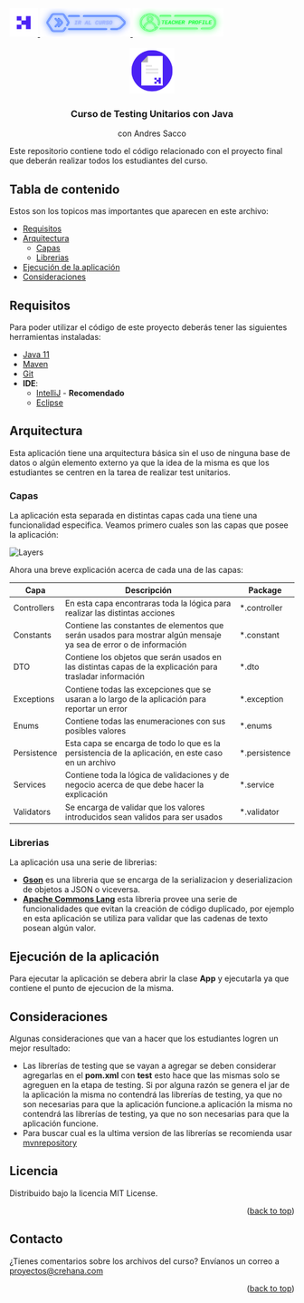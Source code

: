 <div id="top">
  <a href="https://www.crehana.com">
    <img src="images/logo.png" alt="Logo" width="50" height="50">
  </a>
  <a href="https://www.crehana.com/clases/v2/12147/detalle/">
    <img src="images/curso.png" alt="Logo" width="160" height="50">
  </a>
  <a href="https://www.linkedin.com/in/saccoandres/">
    <img src="images/teacher.png" alt="Logo" width="160" height="50">
  </a>
</div>

<!-- PROJECT LOGO -->
<br />
<div align="center">
  <a href="https://github.com/crehana-studentxp/testing_unitarios_java-Andres_Sacco">
    <img src="images/project.png" alt="Logo" width="80" height="80">
  </a>

  <h3 align="center">Curso de Testing Unitarios con Java</h3>
  <p align="center">con Andres Sacco</h3> 
</div>

Este repositorio contiene todo el código relacionado con el proyecto final que deberán realizar todos los estudiantes del curso.

## Tabla de contenido

Estos son los topicos mas importantes que aparecen en este archivo:
- [Requisitos](#Requisitos)
- [Arquitectura](#Arquitectura)
  - [Capas](#Capas)
  - [Librerias](#Librerias)  
- [Ejecución de la aplicación](#Ejecución-de-la-aplicación)
- [Consideraciones](#Consideraciones)  

## Requisitos

Para poder utilizar el código de este proyecto deberás tener las siguientes herramientas instaladas:
- [Java 11](https://www.oracle.com/ar/java/technologies/javase-jdk11-downloads.html)
- [Maven](https://maven.apache.org/)
- [Git](https://git-scm.com/)
- **IDE**:
  - [IntelliJ](https://www.jetbrains.com/es-es/idea/download/) - **Recomendado**
  - [Eclipse](https://www.eclipse.org/downloads/)
  
## Arquitectura
Esta aplicación tiene una arquitectura básica sin el uso de ninguna base de datos o algún elemento externo ya que la idea de la misma es que los estudiantes se centren en la tarea de realizar test unitarios.
  
### Capas
  
La aplicación esta separada en distintas capas cada una tiene una funcionalidad especifica. Veamos primero cuales son las capas que posee la aplicación:

![Layers](.images/Layers.png)
  
Ahora una breve explicación acerca de cada una de las capas:
  
  | Capa          | Descripción                                                                                                             | Package               |
  |---------------|-------------------------------------------------------------------------------------------------------------------------|-----------------------|
  | Controllers   | En esta capa encontraras toda la lógica para realizar las distintas acciones                                            | *.controller          |
  | Constants     | Contiene las constantes de elementos que serán usados para mostrar algún mensaje ya sea de error o de información       | *.constant            |
  | DTO           | Contiene los objetos que serán usados en las distintas capas de la explicación para trasladar información               | *.dto                 |
  | Exceptions    | Contiene todas las excepciones que se usaran a lo largo de la aplicación para reportar un error                         | *.exception           |
  | Enums         | Contiene todas las enumeraciones con sus posibles valores                                                               | *.enums               |
  | Persistence   | Esta capa se encarga de todo lo que es la persistencia de la aplicación, en este caso en un archivo                     | *.persistence         |
  | Services      | Contiene toda la lógica de validaciones y de negocio acerca de que debe hacer la explicación                            | *.service             |
  | Validators    | Se encarga de validar que los valores introducidos sean validos para ser usados                                         | *.validator           |

### Librerias

La aplicación usa una serie de librerias:
- **[Gson](https://github.com/google/gson)** es una libreria que se encarga de la serializacion y deserializacion de objetos a JSON o viceversa.
- **[Apache Commons Lang](https://commons.apache.org/proper/commons-lang/)** esta libreria provee una serie de funcionalidades que evitan la creación de código duplicado, por ejemplo en esta aplicación se utiliza para validar que las cadenas de texto posean algún valor.

## Ejecución de la aplicación

Para ejecutar la aplicación se debera abrir la clase **App** y ejecutarla ya que contiene el punto de ejecucion de la misma.

## Consideraciones

Algunas consideraciones que van a hacer que los estudiantes logren un mejor resultado:
- Las librerías de testing que se vayan a agregar se deben considerar agregarlas en el **pom.xml** con **<scope>test</scope>** esto hace que las mismas solo se agreguen en la etapa de testing. Si por alguna razón se genera el jar de la aplicación la misma no contendrá las librerías de testing, ya que no son necesarias para que la aplicación funcione.a aplicación la misma no contendrá las librerías de testing, ya que no son necesarias para que la aplicación funcione.
- Para buscar cual es la ultima version de las librerías se recomienda usar [mvnrepository](https://mvnrepository.com/)

## Licencia

Distribuido bajo la licencia MIT License. 

<p align="right">(<a href="#top">back to top</a>)</p>

<!-- CONTACT -->
## Contacto

¿Tienes comentarios sobre los archivos del curso? Envíanos un correo a proyectos@crehana.com

<p align="right">(<a href="#top">back to top</a>)</p>

